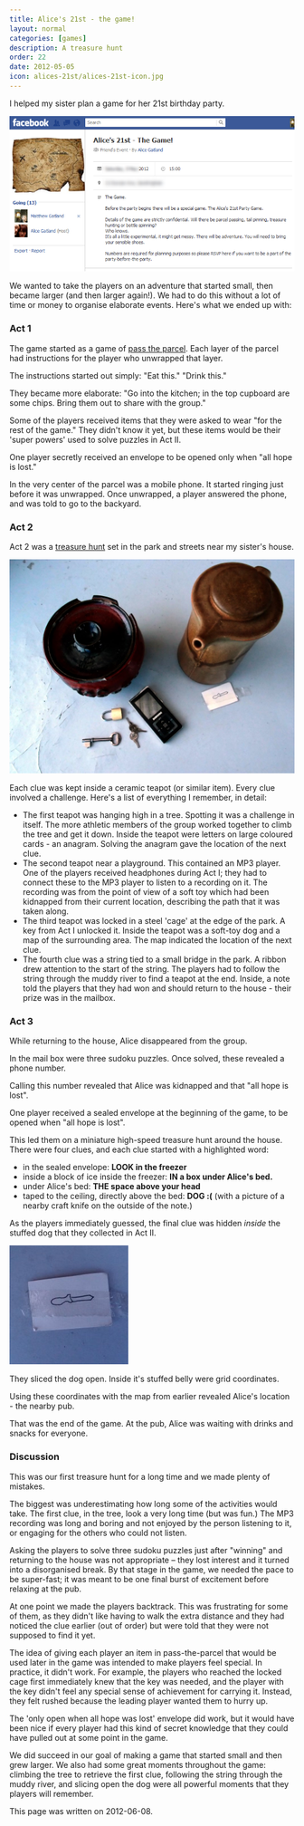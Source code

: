 ```yaml
---
title: Alice's 21st - the game!
layout: normal
categories: [games]
description: A treasure hunt
order: 22
date: 2012-05-05
icon: alices-21st/alices-21st-icon.jpg
---
```


I helped my sister plan a game for her 21st birthday party.

<img src="alices-21st.png">

We wanted to take the players on an adventure that started small, then became larger (and then larger again!). We had to do this without a lot of time or money to organise elaborate events. Here's what we ended up with:

### Act 1 ###

The game started as a game of <a href="http://en.wikipedia.org/wiki/Pass_the_parcel">pass the parcel</a>. Each layer of the parcel had instructions for the player who unwrapped that layer.


The instructions started out simply: "Eat this." "Drink this."

They became more elaborate: "Go into the kitchen; in the top cupboard are some chips. Bring them out to share with the group."

Some of the players received items that they were asked to wear "for the rest of the game." They didn't know it yet, but these items would be their 'super powers' used to solve puzzles in Act II.

One player secretly received an envelope to be opened only when "all hope is lost."

In the very center of the parcel was a mobile phone. It started ringing just before it was unwrapped. Once unwrapped, a player answered the phone, and was told to go to the backyard.

### Act 2 ###


Act 2 was a <a href="http://en.wikipedia.org/wiki/Treasure_hunt_(game)">treasure hunt</a> set in the park and streets near my sister's house.

![Props](props.jpg)

Each clue was kept inside a ceramic teapot (or similar item). Every clue involved a challenge. Here's a list of everything I remember, in detail:

* The first teapot was hanging high in a tree. Spotting it was a challenge in itself. The more athletic members of the group worked together to climb the tree and get it down. Inside the teapot were letters on large coloured cards - an anagram. Solving the anagram gave the location of the next clue.
* The second teapot near a playground. This contained an MP3 player. One of the players received headphones during Act I; they had to connect these to the MP3 player to listen to a recording on it. The recording was from the point of view of a soft toy which had been kidnapped from their current location, describing the path that it was taken along.
* The third teapot was locked in a steel 'cage' at the edge of the park. A key from Act I unlocked it. Inside the teapot was a soft-toy dog and a map of the surrounding area. The map indicated the location of the next clue.
* The fourth clue was a string tied to a small bridge in the park. A ribbon drew attention to the start of the string. The players had to follow the string through the muddy river to find a teapot at the end. Inside, a note told the players that they had won and should return to the house - their prize was in the mailbox.

### Act 3 ###

While returning to the house, Alice disappeared from the group.

In the mail box were three sudoku puzzles. Once solved, these revealed a phone number.

Calling this number revealed that Alice was kidnapped and that "all hope is lost".

One player received a sealed envelope at the beginning of the game, to be opened when "all hope is lost".

This led them on a miniature high-speed treasure hunt around the house. There were four clues, and each clue started with a highlighted word:

* in the sealed envelope: <b>LOOK in the freezer</b>
* inside a block of ice inside the freezer: <b>IN a box under Alice's bed.</b>
* under Alice's bed: <b>THE space above your head</b>
* taped to the ceiling, directly above the bed: <b>DOG :(</b> (with a picture of a nearby craft knife on the outside of the note.)

As the players immediately guessed, the final clue was hidden <i>inside</i> the stuffed dog that they collected in Act II.


![knife time](knife.jpg)

They sliced the dog open. Inside it's stuffed belly were grid coordinates.

Using these coordinates with the map from earlier revealed Alice's location - the nearby pub.

That was the end of the game. At the pub, Alice was waiting with drinks and snacks for everyone.

### Discussion ###

This was our first treasure hunt for a long time and we made plenty of mistakes.

The biggest was underestimating how long some of the activities would take. The first clue, in the tree, look a very long time (but was fun.) The MP3 recording was long and boring and not enjoyed by the person listening to it, or engaging for the others who could not listen.

Asking the players to solve three sudoku puzzles just after "winning" and returning to the house was not appropriate – they lost interest and it turned into a disorganised break. By that stage in the game, we needed the pace to be super-fast; it was meant to be one final burst of excitement before relaxing at the pub.


At one point we made the players backtrack. This was frustrating for some of them, as they didn't like having to walk the extra distance and they had noticed the clue earlier (out of order) but were told that they were not supposed to find it yet.

The idea of giving each player an item in pass-the-parcel that would be used later in the game was intended to make players feel special. In practice, it didn't work. For example, the players who reached the locked cage first immediately knew that the key was needed, and the player with the key didn't feel any special sense of achievement for carrying it. Instead, they felt rushed because the leading player wanted them to hurry up.

The 'only open when all hope was lost' envelope did work, but it would have been nice if every player had this kind of secret knowledge that they could have pulled out at some point in the game.

We did succeed in our goal of making a game that started small and then grew larger. We also had some great moments throughout the game: climbing the tree to retrieve the first clue, following the string through the muddy river, and slicing open the dog were all powerful moments that they players will remember.

This page was written on 2012-06-08.
